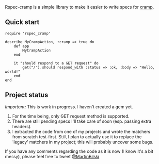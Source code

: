 Rspec-cramp is a simple library to make it easier to write specs for [cramp](http://cramp.in).

Quick start
-----------

	require 'rspec_cramp'

	describe MyCrampAction, :cramp => true do
		def app
			MyCrampAction
		end
		
		it "should respond to a GET request" do
			get("/").should respond_with :status => :ok, :body => "Hello, world!"
		end
	end

Project status
--------------	

*Important:* This is work in progress. I haven't created a gem yet. 

1. For the time being, only GET request method is supported.
2. There are still pending specs I'll take care of soon (esp. passing extra headers).
3. I extracted the code from one of my projects and wrote the matchers from scratch test-first. Still, I plan to actually use it to replace the 'legacy' matchers in my project; this will probably uncover some bugs.

If you have any comments regarding the code as it is now (I know it's a bit messy), please feel free to tweet [@MartinBilski](http://twitter.com/#!/MartinBilski)